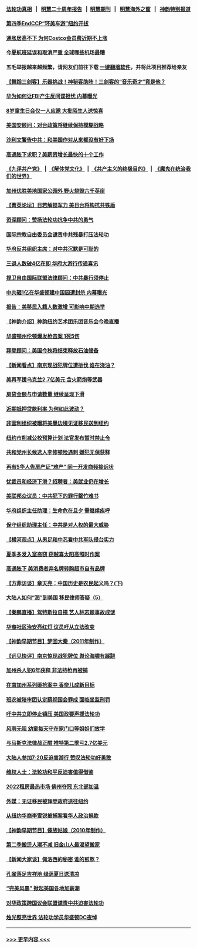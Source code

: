 #### [法轮功真相](https://github.com/gfw-breaker/truth/blob/master/README.md?t=0) &nbsp;&nbsp;|&nbsp;&nbsp; [明慧二十周年报告](https://github.com/gfw-breaker/mh-reports/blob/master/README.md?t=0) &nbsp;&nbsp;|&nbsp;&nbsp;[明慧期刊](https://github.com/gfw-breaker/mh-qikan) &nbsp;&nbsp;|&nbsp;&nbsp; [明慧海外之窗](https://github.com/gfw-breaker/mh-news/blob/master/README.md?t=0) &nbsp;&nbsp;|&nbsp;&nbsp; [神韵特别报道](https://github.com/gfw-breaker/mh-news/blob/master/shenyun.md?t=0)
#### [第四季EndCCP“环美车游”纽约开拔](../pages/nsc412/n13788087.md?t=07242101) 
#### [通胀居高不下 为何Costco会员费近期不上涨](../pages/nsc412/n13787328.md?t=07242101) 
#### [今夏航班延误和取消严重 全球哪些机场最糟](../pages/nsc412/n13787451.md?t=07242101) 
#### 五毛举报越来越频繁，请网友们前往下载 [一键翻墙软件](https://github.com/gfw-breaker/ssr-accounts)，并将此项目推荐给亲友
#### [【舞蹈三剑客】乐器挑战！神秘客助阵！三剑客的“音乐奇才”竟是他？](../pages/nsc412/n13787929.md?t=07242101) 
#### [华为如何让FBI产生反间谍担忧 内幕曝光](../pages/nsc412/n13787864.md?t=07242101) 
#### [8岁童生日会仅一人应邀 大批陌生人送惊喜](../pages/nsc412/n13787750.md?t=07242101) 
#### [美国安顾问：对台政策将继续保持模糊战略](../pages/nsc412/n13787883.md?t=07242101) 
#### [沙利文警告中共：和美国作对从来都没有好下场](../pages/nsc412/n13787840.md?t=07242101) 
#### [高通胀下求职？美薪资增长最快的十个工作](../pages/nsc412/n13783286.md?t=07242101) 
#### [《九评共产党》](https://github.com/begood0513/9ping.md/blob/master/README.md) &nbsp;|&nbsp; [《解体党文化》](../../../../jtdwh.md/blob/master/README.md)  &nbsp;|&nbsp; [《共产主义的终极目的》](../../../../gczydzjmd.md/blob/master/README.md) &nbsp;|&nbsp; [《魔鬼在统治我们的世界》](../../../../mgztzwmdsj.md/blob/master/README.md) 
#### [加州优胜美地国家公园外 野火烧毁六千英亩](../pages/nsc412/n13787867.md?t=07242101) 
#### [【菁英论坛】日若解锁军力 美日台将构抗共铁盾](../pages/nsc412/n13787855.md?t=07242101) 
#### [资深顾问：赞扬法轮功抗争中共的勇气](../pages/nsc412/n13787857.md?t=07242101) 
#### [国际宗教自由委员会谴责中共残暴打压法轮功](../pages/nsc412/n13787849.md?t=07242101) 
#### [华府反共组织主席：对中共沉默是可耻的](../pages/nsc412/n13787838.md?t=07242101) 
#### [三退人数破4亿在即 华府大游行传递喜讯](../pages/nsc412/n13787505.md?t=07242101) 
#### [捍卫自由国际联盟法律顾问：中共暴行须停止](../pages/nsc412/n13787819.md?t=07242101) 
#### [中共砸1亿在华盛顿建中国园遭封杀 内幕曝光](../pages/nsc412/n13787792.md?t=07242101) 
#### [报告：美移民入籍人数激增 可影响中期选举](../pages/nsc412/n13787535.md?t=07242101) 
#### [【神韵介绍】神韵纽约艺术团乐团音乐会今晚直播](../pages/nsc412/n13780947.md?t=07242101) 
#### [华盛顿州伦顿爆发枪击案 1死5伤](../pages/nsc412/n13787747.md?t=07242101) 
#### [拜登顾问：美国今秋将结束释放石油储备](../pages/nsc412/n13787656.md?t=07242101) 
#### [【新闻看点】南京现战犯牌位遭挞伐 谁在浇油？](../pages/nsc412/n13787396.md?t=07242101) 
#### [美再军援乌克兰2.7亿美元 含火箭炮等武器](../pages/nsc412/n13787568.md?t=07242101) 
#### [房贷金额与申请数量 继续呈现下滑](../pages/nsc412/n13787587.md?t=07242101) 
#### [近期抵押贷款利率 为何如此波动？](../pages/nsc412/n13787551.md?t=07242101) 
#### [非营利组织被曝将美墨边境无证移民送到纽约](../pages/nsc412/n13787533.md?t=07242101) 
#### [纽约市削减公校预算计划 法官发布暂时禁止令](../pages/nsc412/n13787531.md?t=07242101) 
#### [共和党州长候选人李修顿险遇刺 嫌犯无保获释](../pages/nsc412/n13787541.md?t=07242101) 
#### [再有5华人告房产证“难产” 同一开发商频接诉状](../pages/nsc412/n13787538.md?t=07242101) 
#### [忧裁员和经济下滑？招聘者：美就业仍在增长](../pages/nsc412/n13787439.md?t=07242101) 
#### [美联邦众议员：中共犯下的罪行罄竹难书](../pages/nsc412/n13787398.md?t=07242101) 
#### [华府组织主任助理：生命危在旦夕 需继续疾呼](../pages/nsc412/n13787503.md?t=07242101) 
#### [保守组织助理主任：中共是对人权的最大威胁](../pages/nsc412/n13787415.md?t=07242101) 
#### [【横河观点】从男足和中芯看中共军队侵台实力](../pages/nsc412/n13787463.md?t=07242101) 
#### [夏季多发入室盗窃 窃贼喜太阳高照时作案](../pages/nsc412/n13787464.md?t=07242101) 
#### [高通胀下 美消费者弃名牌转购超市自有品牌](../pages/nsc412/n13787390.md?t=07242101) 
#### [【方菲访谈】章天亮：中国历史是农民起义吗？(下)](../pages/nsc412/n13787272.md?t=07242101) 
#### [大陆人如何“润”到美国 移民律师答疑（5）](../pages/nsc412/n13787436.md?t=07242101) 
#### [【秦鹏直播】驾特斯拉自撞 艺人林志颖事故成谜](../pages/nsc412/n13787399.md?t=07242101) 
#### [华裔社区治安亮红灯 议员吁从立法改变](../pages/nsc412/n13787416.md?t=07242101) 
#### [【神韵早期节目】梦回大秦（2011年制作）](../pages/nsc412/n13787338.md?t=07242101) 
#### [【远见快评】南京惊现战犯牌位 舆论海啸有蹊跷](../pages/nsc412/n13787283.md?t=07242101) 
#### [加州杀人犯6年获释 非法持枪再被捕](../pages/nsc412/n13787402.md?t=07242101) 
#### [在南加州系列砸抢案中 香奈儿成新目标](../pages/nsc412/n13787397.md?t=07242101) 
#### [班农被陪审团认定藐视国会罪成 面临坐监刑罚](../pages/nsc412/n13787386.md?t=07242101) 
#### [吁中共立即停止镇压 美国政要声援法轮功](../pages/nsc412/n13786580.md?t=07242101) 
#### [风雨无阻 幼童每天守在家门口等姐姐们放学](../pages/nsc412/n13786938.md?t=07242101) 
#### [与马斯克法律战正酣 推特第二季亏2.7亿美元](../pages/nsc412/n13787258.md?t=07242101) 
#### [大陆人参加7‧20反迫害游行 赞叹法轮功好勇敢](../pages/nsc412/n13787321.md?t=07242101) 
#### [维权人士：法轮功和平反迫害值得借鉴](../pages/nsc412/n13787337.md?t=07242101) 
#### [2022租房最热市场 佛州夺冠 东北部加温](../pages/nsc412/n13786948.md?t=07242101) 
#### [外媒：无证移民被拜登政府送往纽约](../pages/nsc412/n13786763.md?t=07242101) 
#### [从纽约华商李雪锐被捕案看华人政治捐款](../pages/nsc412/n13786802.md?t=07242101) 
#### [【神韵早期节目】傣族姑娘（2010年制作）](../pages/nsc412/n13787274.md?t=07242101) 
#### [第二季搬迁人潮不减 旧金山人最渴望搬家](../pages/nsc412/n13786961.md?t=07242101) 
#### [【新闻大家谈】佩洛西的秘密 谁的煎熬？](../pages/nsc412/n13787167.md?t=07242101) 
#### [孔雀落足吉祥地 绿荫夏日送清凉](../pages/nsc412/n13786797.md?t=07242101) 
#### [“完美风暴” 掀起美国各地加薪潮](../pages/nsc412/n13786635.md?t=07242101) 
#### [对华政策跨国议会联盟谴责中共迫害法轮功](../pages/nsc412/n13786810.md?t=07242101) 
#### [烛光照亮世界 法轮功学员华盛顿DC夜悼](../pages/nsc412/n13786496.md?t=07242101) 

----
#### [ >>> 更早内容 <<< ](../indexes/nsc412-earlier.md)
